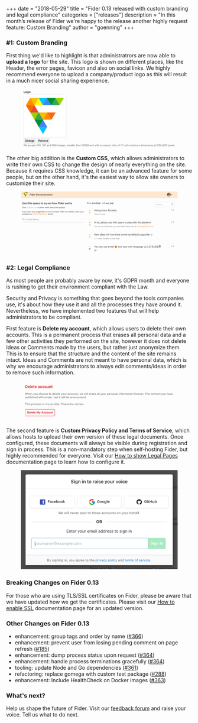 +++
date = "2018-05-29"
title = "Fider 0.13 released with custom branding and legal compliance"
categories = ["releases"]
description = "In this month’s release of Fider we're happy to the release another highly request feature: Custom Branding"
author = "goenning"
+++

### #1: Custom Branding

First thing we'd like to highlight is that administratrors are now able to **upload a logo** for the site. This logo is shown on different places, like the Header, the error pages, favicon and also on social links. We highly recommend everyone to upload a company/product logo as this will result in a much nicer social sharing experience.

<figure>
  <img src="/images/blog/v0.13-upload-logo.png" />
</figure>

The other big addition is the **Custom CSS**, which allows administrators to write their own CSS to change the design of nearly everything on the site. Because it requires CSS knowledge, it can be an advanced feature for some people, but on the other hand, it's the easiest way to allow site owners to customize their site.

<figure>
  <img src="/images/blog/v0.13-custom-branding.png" />
</figure>

### #2: Legal Compliance

As most people are probably aware by now, it's GDPR month and everyone is rushing to get their environment compliant with the Law. 

Security and Privacy is something that goes beyond the tools companies use, it's about how they use it and all the processes they have around it. Nevertheless, we have implemented two features that will help administrators to be compliant.

First feature is **Delete my account**, which allows users to delete their own accounts. This is a permanent process that erases all personal data and a few other activities they performed on the site, however it does not delete Ideas or Comments made by the users, but rather just anonymize them. This is to ensure that the structure and the content of the site remains intact. Ideas and Comments are not meant to have personal data, which is why we encourage administrators to always edit comments/ideas in order to remove such information.

<figure>
  <img src="/images/blog/v0.13-delete-my-account.png" />
</figure>

The second feature is **Custom Privacy Policy and Terms of Service**, which allows hosts to upload their own version of these legal documents. Once configured, these documents will always be visible during registration and sign in process. This is a non-mandatory step when self-hosting Fider, but highly recommended for everyone. Visit our [How to show Legal Pages](/docs/how-to-show-legal-pages) documentation page to learn how to configure it.

<figure>
  <img src="/images/blog/v0.13-signin-with-legal.png" />
</figure>

### Breaking Changes on Fider 0.13

For those who are using TLS/SSL certificates on Fider, please be aware that we have updated how we get the certificates. Please visit our [How to enable SSL](/docs/how-to-enable-ssl) documentation page for an updated version.

### Other Changes on Fider 0.13

- enhancement: group tags and order by name ([#366](https://github.com/getfider/fider/issues/366))
- enhancement: prevent user from losing pending comment on page refresh ([#185](https://github.com/getfider/fider/issues/185)) 
- enhancement: dump process status upon request ([#364](https://github.com/getfider/fider/issues/364)) 
- enhancement: handle process terminations gracefully ([#364](https://github.com/getfider/fider/issues/362)) 
- tooling: update Node and Go dependencies ([#361](https://github.com/getfider/fider/issues/361)) 
- refactoring: replace gomega with custom test package ([#288](https://github.com/getfider/fider/issues/288)) 
- enhancement: Include HealthCheck on Docker images ([#363](https://github.com/getfider/fider/issues/363)) 

### What's next?

Help us shape the future of Fider. Visit our [feedback forum](https://feedback.fider.io/) and raise your voice. Tell us what to do next.